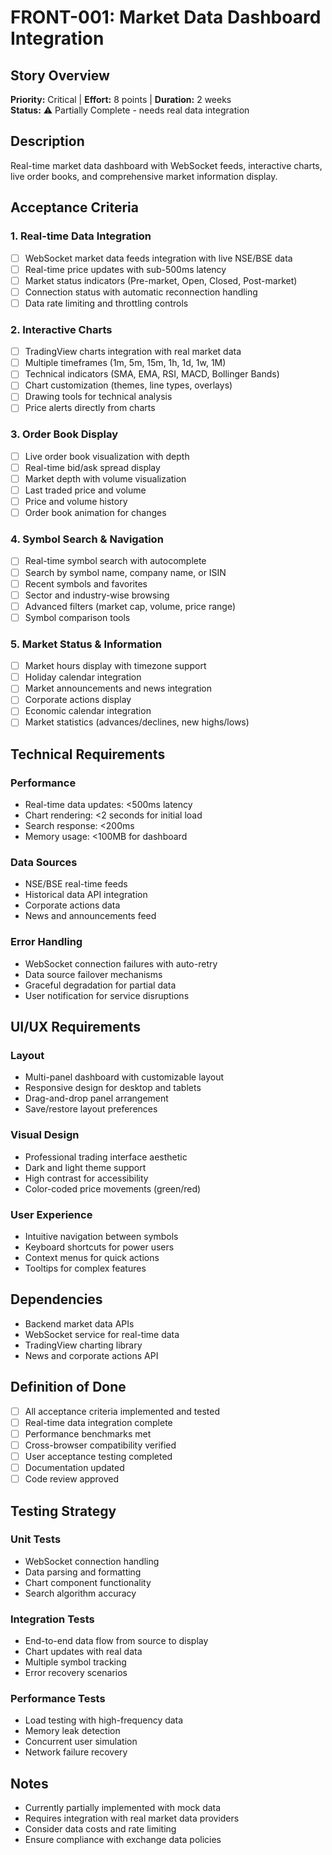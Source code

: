 # FRONT-001: Market Data Dashboard Integration

## Story Overview
**Priority:** Critical | **Effort:** 8 points | **Duration:** 2 weeks  
**Status:** ⚠️ Partially Complete - needs real data integration

## Description
Real-time market data dashboard with WebSocket feeds, interactive charts, live order books, and comprehensive market information display.

## Acceptance Criteria

### 1. Real-time Data Integration
- [ ] WebSocket market data feeds integration with live NSE/BSE data
- [ ] Real-time price updates with sub-500ms latency
- [ ] Market status indicators (Pre-market, Open, Closed, Post-market)
- [ ] Connection status with automatic reconnection handling
- [ ] Data rate limiting and throttling controls

### 2. Interactive Charts
- [ ] TradingView charts integration with real market data
- [ ] Multiple timeframes (1m, 5m, 15m, 1h, 1d, 1w, 1M)
- [ ] Technical indicators (SMA, EMA, RSI, MACD, Bollinger Bands)
- [ ] Chart customization (themes, line types, overlays)
- [ ] Drawing tools for technical analysis
- [ ] Price alerts directly from charts

### 3. Order Book Display
- [ ] Live order book visualization with depth
- [ ] Real-time bid/ask spread display
- [ ] Market depth with volume visualization
- [ ] Last traded price and volume
- [ ] Price and volume history
- [ ] Order book animation for changes

### 4. Symbol Search & Navigation
- [ ] Real-time symbol search with autocomplete
- [ ] Search by symbol name, company name, or ISIN
- [ ] Recent symbols and favorites
- [ ] Sector and industry-wise browsing
- [ ] Advanced filters (market cap, volume, price range)
- [ ] Symbol comparison tools

### 5. Market Status & Information
- [ ] Market hours display with timezone support
- [ ] Holiday calendar integration
- [ ] Market announcements and news integration
- [ ] Corporate actions display
- [ ] Economic calendar integration
- [ ] Market statistics (advances/declines, new highs/lows)

## Technical Requirements

### Performance
- Real-time data updates: <500ms latency
- Chart rendering: <2 seconds for initial load
- Search response: <200ms
- Memory usage: <100MB for dashboard

### Data Sources
- NSE/BSE real-time feeds
- Historical data API integration
- Corporate actions data
- News and announcements feed

### Error Handling
- WebSocket connection failures with auto-retry
- Data source failover mechanisms
- Graceful degradation for partial data
- User notification for service disruptions

## UI/UX Requirements

### Layout
- Multi-panel dashboard with customizable layout
- Responsive design for desktop and tablets
- Drag-and-drop panel arrangement
- Save/restore layout preferences

### Visual Design
- Professional trading interface aesthetic
- Dark and light theme support
- High contrast for accessibility
- Color-coded price movements (green/red)

### User Experience
- Intuitive navigation between symbols
- Keyboard shortcuts for power users
- Context menus for quick actions
- Tooltips for complex features

## Dependencies
- Backend market data APIs
- WebSocket service for real-time data
- TradingView charting library
- News and corporate actions API

## Definition of Done
- [ ] All acceptance criteria implemented and tested
- [ ] Real-time data integration complete
- [ ] Performance benchmarks met
- [ ] Cross-browser compatibility verified
- [ ] User acceptance testing completed
- [ ] Documentation updated
- [ ] Code review approved

## Testing Strategy

### Unit Tests
- WebSocket connection handling
- Data parsing and formatting
- Chart component functionality
- Search algorithm accuracy

### Integration Tests
- End-to-end data flow from source to display
- Chart updates with real data
- Multiple symbol tracking
- Error recovery scenarios

### Performance Tests
- Load testing with high-frequency data
- Memory leak detection
- Concurrent user simulation
- Network failure recovery

## Notes
- Currently partially implemented with mock data
- Requires integration with real market data providers
- Consider data costs and rate limiting
- Ensure compliance with exchange data policies